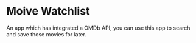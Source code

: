 # Moive Watchlist
An app which has integrated a OMDb API, you can use this app to search and save those movies for later.
